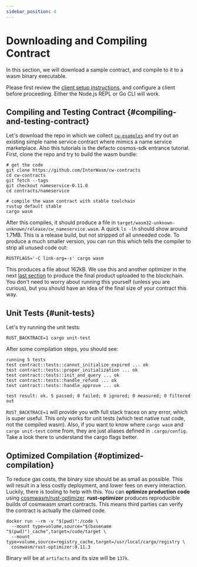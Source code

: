 ```yaml
---
sidebar_position: 4
---
```


# Downloading and Compiling Contract

In this section, we will download a sample contract, and compile to it to a wasm binary executable.

Please first review the [client setup instructions](03-setting-env.md), and configure a client before proceeding. Either
the Node.js REPL or Go CLI will work.

## Compiling and Testing Contract {#compiling-and-testing-contract}

Let's download the repo in which we collect
[`cw-examples`](https://github.com/CosmWasm/cw-examples) and try out an existing simple name service contract where
mimics a name service marketplace. Also this tutorials is the defacto cosmos-sdk entrance tutorial. First, clone the
repo and try to build the wasm bundle:

```shell
# get the code
git clone https://github.com/InterWasm/cw-contracts
cd cw-contracts
git fetch --tags
git checkout nameservice-0.11.0
cd contracts/nameservice

# compile the wasm contract with stable toolchain
rustup default stable
cargo wasm
```

After this compiles, it should produce a file in
`target/wasm32-unknown-unknown/release/cw_nameservice.wasm`. A quick `ls -lh` should show around 1.7MB. This is a
release build, but not stripped of all unneeded code. To produce a much smaller version, you can run this which tells
the compiler to strip all unused code out:

```shell
RUSTFLAGS='-C link-arg=-s' cargo wasm
```

This produces a file about 162kB. We use this and another optimizer in the next [last section](#optimized-compilation)
to produce the final product uploaded to the blockchain. You don't need to worry about running this yourself (unless you
are curious), but you should have an idea of the final size of your contract this way.

## Unit Tests {#unit-tests}

Let's try running the unit tests:

```shell
RUST_BACKTRACE=1 cargo unit-test
```

After some compilation steps, you should see:

```text
running 5 tests
test contract::tests::cannot_initialize_expired ... ok
test contract::tests::proper_initialization ... ok
test contract::tests::init_and_query ... ok
test contract::tests::handle_refund ... ok
test contract::tests::handle_approve ... ok

test result: ok. 5 passed; 0 failed; 0 ignored; 0 measured; 0 filtered out
```

`RUST_BACKTRACE=1` will provide you with full stack traces on any error, which is super useful. This only works for unit
tests (which test native rust code, not the compiled wasm). Also, if you want to know where `cargo wasm`
and `cargo unit-test` come from, they are just aliases defined in `.cargo/config`. Take a look there to understand the
cargo flags better.

## Optimized Compilation {#optimized-compilation}

To reduce gas costs, the binary size should be as small as possible. This will result in a less costly deployment, and
lower fees on every interaction. Luckily, there is tooling to help with this. You can **optimize production code** using
[cosmwasm/rust-optimizer](https://github.com/CosmWasm/rust-optimizer). **rust-optimizer** produces reproducible builds
of cosmwasm smart contracts. This means third parties can verify the contract is actually the claimed code.

```shell
docker run --rm -v "$(pwd)":/code \
  --mount type=volume,source="$(basename "$(pwd)")_cache",target=/code/target \
  --mount type=volume,source=registry_cache,target=/usr/local/cargo/registry \
  cosmwasm/rust-optimizer:0.11.3
```

Binary will be at `artifacts` and its size will be `137k`.
